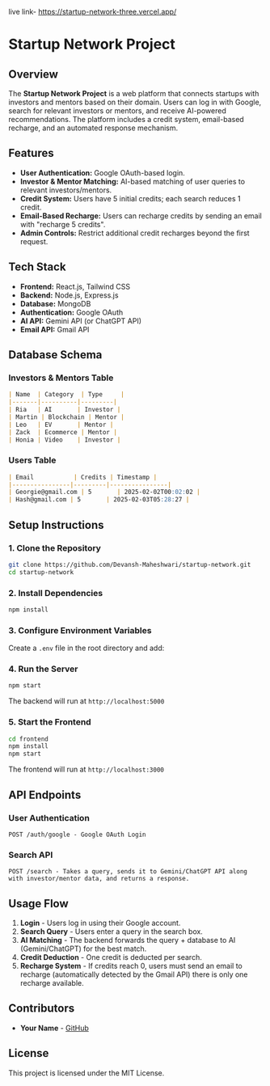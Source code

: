 live link- https://startup-network-three.vercel.app/
# Startup Network Project

## Overview
The **Startup Network Project** is a web platform that connects startups with investors and mentors based on their domain. Users can log in with Google, search for relevant investors or mentors, and receive AI-powered recommendations. The platform includes a credit system, email-based recharge, and an automated response mechanism.

## Features
- **User Authentication:** Google OAuth-based login.
- **Investor & Mentor Matching:** AI-based matching of user queries to relevant investors/mentors.
- **Credit System:** Users have 5 initial credits; each search reduces 1 credit.
- **Email-Based Recharge:** Users can recharge credits by sending an email with "recharge 5 credits".
- **Admin Controls:** Restrict additional credit recharges beyond the first request.

## Tech Stack
- **Frontend:** React.js, Tailwind CSS
- **Backend:** Node.js, Express.js
- **Database:** MongoDB
- **Authentication:** Google OAuth
- **AI API:** Gemini API (or ChatGPT API)
- **Email API:** Gmail API

## Database Schema
### **Investors & Mentors Table**
```markdown
| Name  | Category  | Type     |
|-------|----------|---------|
| Ria   | AI       | Investor |
| Martin | Blockchain | Mentor |
| Leo   | EV       | Mentor |
| Zack  | Ecommerce | Mentor |
| Honia | Video    | Investor |
```

### **Users Table**
```markdown
| Email           | Credits | Timestamp |
|----------------|---------|----------------|
| Georgie@gmail.com | 5       | 2025-02-02T00:02:02 |
| Hash@gmail.com | 5       | 2025-02-03T05:28:27 |
```

## Setup Instructions
### **1. Clone the Repository**
```sh
git clone https://github.com/Devansh-Maheshwari/startup-network.git
cd startup-network
```

### **2. Install Dependencies**
```sh
npm install
```

### **3. Configure Environment Variables**
Create a `.env` file in the root directory and add:


### **4. Run the Server**
```sh
npm start
```
The backend will run at `http://localhost:5000`

### **5. Start the Frontend**
```sh
cd frontend
npm install
npm start
```
The frontend will run at `http://localhost:3000`

## API Endpoints
### **User Authentication**
```http
POST /auth/google - Google OAuth Login
```

### **Search API**
```http
POST /search - Takes a query, sends it to Gemini/ChatGPT API along with investor/mentor data, and returns a response.
```

## Usage Flow
1. **Login** - Users log in using their Google account.
2. **Search Query** - Users enter a query in the search box.
3. **AI Matching** - The backend forwards the query + database to AI (Gemini/ChatGPT) for the best match.
4. **Credit Deduction** - One credit is deducted per search.
5. **Recharge System** - If credits reach 0, users must send an email to recharge (automatically detected by the Gmail API) there is only one recharge available.



## Contributors
- **Your Name** - [GitHub](https://github.com/Devansh-Maheshwari)

## License
This project is licensed under the MIT License.

